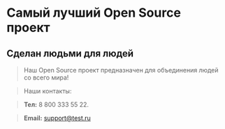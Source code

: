 # Самый лучший Open Source проект

## Сделан людьми для людей

> Наш Open Source проект предназначен для объединения людей со всего мира!

>Наши контакты:

>**Тел:** 8 800 333 55 22.

> **Email:** support@test.ru

